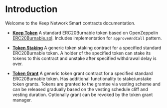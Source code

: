 # Introduction

Welcome to the Keep Network Smart contracts documentation.

- **[Keep Token](./docs/KeepToken/)** A standard ERC20Burnable token based on OpenZeppelin [ERC20Burnable.sol](https://github.com/OpenZeppelin/openzeppelin-contracts/blob/master/contracts/token/ERC20/ERC20Burnable.sol). Includes implementation for `approveAndCall` pattern.

- **[Token Staking](./docs/TokenStaking/)** A generic token staking contract for a specified standard ERC20Burnable token. A holder of the specified token can stake its tokens to this contract and unstake after specified withdrawal delay is over.

- **[Token Grant](./docs/TokenGrant/)** A generic token grant contract for a specified standard ERC20Burnable token. Has additional functionality to stake/unstake token grants. Tokens are granted to the grantee via vesting scheme and can be released gradually based on the vesting schedule cliff and vesting duration. Optionally grant can be revoked by the token grant manager.
